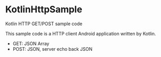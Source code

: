 # KotlinHttpSample

Kotlin HTTP GET/POST sample code

This sample code is a HTTP client Android application written by Kotlin.

* GET: JSON Array
* POST: JSON, server echo back JSON
